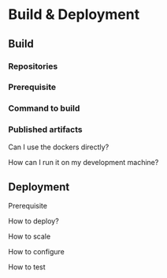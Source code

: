 # Build & Deployment

## Build

### Repositories

### Prerequisite

### Command to build

### Published artifacts

Can I use the dockers directly?

How can I run it on my development machine?

## Deployment

Prerequisite

How to deploy?

How to scale

How to configure

How to test
